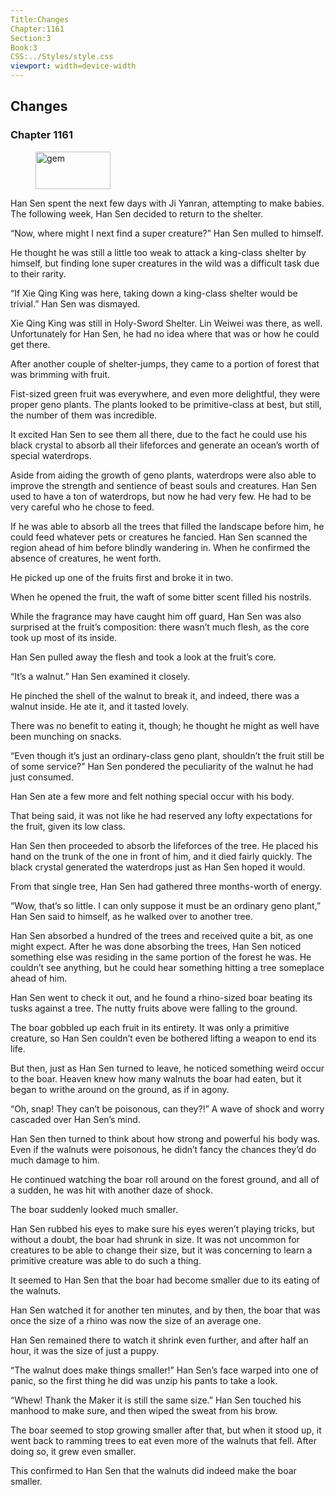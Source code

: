 ```yaml
---
Title:Changes 
Chapter:1161 
Section:3 
Book:3 
CSS:../Styles/style.css 
viewport: width=device-width
---
```

  
## Changes
### Chapter 1161
  
<figure>
	<img src="../Images/gem.gif" alt="gem" id="gem" width="120" height="60" />
</figure>
  

  
Han Sen spent the next few days with Ji Yanran, attempting to make babies. The following week, Han Sen decided to return to the shelter.

“Now, where might I next find a super creature?” Han Sen mulled to himself.

He thought he was still a little too weak to attack a king-class shelter by himself, but finding lone super creatures in the wild was a difficult task due to their rarity.

“If Xie Qing King was here, taking down a king-class shelter would be trivial.” Han Sen was dismayed.

Xie Qing King was still in Holy-Sword Shelter. Lin Weiwei was there, as well. Unfortunately for Han Sen, he had no idea where that was or how he could get there.

After another couple of shelter-jumps, they came to a portion of forest that was brimming with fruit.

Fist-sized green fruit was everywhere, and even more delightful, they were proper geno plants. The plants looked to be primitive-class at best, but still, the number of them was incredible.

It excited Han Sen to see them all there, due to the fact he could use his black crystal to absorb all their lifeforces and generate an ocean’s worth of special waterdrops.

Aside from aiding the growth of geno plants, waterdrops were also able to improve the strength and sentience of beast souls and creatures. Han Sen used to have a ton of waterdrops, but now he had very few. He had to be very careful who he chose to feed.

If he was able to absorb all the trees that filled the landscape before him, he could feed whatever pets or creatures he fancied. Han Sen scanned the region ahead of him before blindly wandering in. When he confirmed the absence of creatures, he went forth.

He picked up one of the fruits first and broke it in two.

When he opened the fruit, the waft of some bitter scent filled his nostrils.

While the fragrance may have caught him off guard, Han Sen was also surprised at the fruit’s composition: there wasn’t much flesh, as the core took up most of its inside.

Han Sen pulled away the flesh and took a look at the fruit’s core.

“It’s a walnut.” Han Sen examined it closely.

He pinched the shell of the walnut to break it, and indeed, there was a walnut inside. He ate it, and it tasted lovely.

There was no benefit to eating it, though; he thought he might as well have been munching on snacks.

“Even though it’s just an ordinary-class geno plant, shouldn’t the fruit still be of some service?” Han Sen pondered the peculiarity of the walnut he had just consumed.

Han Sen ate a few more and felt nothing special occur with his body.

That being said, it was not like he had reserved any lofty expectations for the fruit, given its low class.

Han Sen then proceeded to absorb the lifeforces of the tree. He placed his hand on the trunk of the one in front of him, and it died fairly quickly. The black crystal generated the waterdrops just as Han Sen hoped it would.

From that single tree, Han Sen had gathered three months-worth of energy.

“Wow, that’s so little. I can only suppose it must be an ordinary geno plant,” Han Sen said to himself, as he walked over to another tree.

Han Sen absorbed a hundred of the trees and received quite a bit, as one might expect. After he was done absorbing the trees, Han Sen noticed something else was residing in the same portion of the forest he was. He couldn’t see anything, but he could hear something hitting a tree someplace ahead of him.

Han Sen went to check it out, and he found a rhino-sized boar beating its tusks against a tree. The nutty fruits above were falling to the ground.

The boar gobbled up each fruit in its entirety. It was only a primitive creature, so Han Sen couldn’t even be bothered lifting a weapon to end its life.

But then, just as Han Sen turned to leave, he noticed something weird occur to the boar. Heaven knew how many walnuts the boar had eaten, but it began to writhe around on the ground, as if in agony.

“Oh, snap! They can’t be poisonous, can they?!” A wave of shock and worry cascaded over Han Sen’s mind.

Han Sen then turned to think about how strong and powerful his body was. Even if the walnuts were poisonous, he didn’t fancy the chances they’d do much damage to him.

He continued watching the boar roll around on the forest ground, and all of a sudden, he was hit with another daze of shock.

The boar suddenly looked much smaller.

Han Sen rubbed his eyes to make sure his eyes weren’t playing tricks, but without a doubt, the boar had shrunk in size. It was not uncommon for creatures to be able to change their size, but it was concerning to learn a primitive creature was able to do such a thing.

It seemed to Han Sen that the boar had become smaller due to its eating of the walnuts.

Han Sen watched it for another ten minutes, and by then, the boar that was once the size of a rhino was now the size of an average one.

Han Sen remained there to watch it shrink even further, and after half an hour, it was the size of just a puppy.

“The walnut does make things smaller!” Han Sen’s face warped into one of panic, so the first thing he did was unzip his pants to take a look.

“Whew! Thank the Maker it is still the same size.” Han Sen touched his manhood to make sure, and then wiped the sweat from his brow.

The boar seemed to stop growing smaller after that, but when it stood up, it went back to ramming trees to eat even more of the walnuts that fell. After doing so, it grew even smaller.

This confirmed to Han Sen that the walnuts did indeed make the boar smaller.